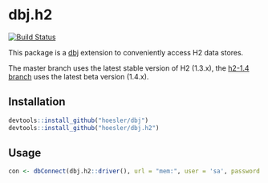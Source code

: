 # dbj.h2

[![Build Status](https://travis-ci.org/hoesler/dbj-h2.svg?branch=master)](https://travis-ci.org/hoesler/dbj-h2)

This package is a [dbj](https://github.com/hoesler/dbj) extension to conveniently access H2 data stores.

The master branch uses the latest stable version of H2 (1.3.x), the [h2-1.4 branch](https://github.com/hoesler/dbj-h2/tree/h2-1.4) uses the latest beta version (1.4.x).

## Installation
```R
devtools::install_github("hoesler/dbj")
devtools::install_github("hoesler/dbj.h2")
```

## Usage
```R
con <- dbConnect(dbj.h2::driver(), url = "mem:", user = 'sa', password = '')
```
